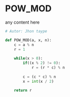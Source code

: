 # POW_MOD

any content here

```python
# Autor: Jhon taype

def POW_MOD(a, x, n):
    c = a % n
    r = 1
    
    while(x > 0):
        if((x % 2) != 0):
            r = (r * c) % n
        
        c = (c * c) % n
        x = int(x / 2)
    
    return r
```